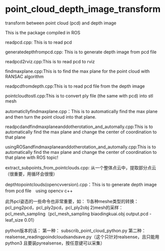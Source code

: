 # point_cloud_depth_image_transform
transform between point cloud (pcd) and depth image

This is the package compiled in ROS 

readpcd.cpp: This is to read pcd

generatedepthfrompcd.cpp: This is to generate depth image from pcd file

readpcd2rviz.cpp:This is to read pcd to rviz

findmaxplane.cpp:This is to find the max plane for the point cloud with RANSAC algorithm

readpcdfromdepth.cpp:This is to read pcd file from the depth image

pointcloudtostl.cpp:This is to convert ply file (the same with pcd) into stl mesh

automaticllyfindmaxplane.cpp：This is to automatically find the max plane and then turn the point cloud into that plane.

readpcdandfindmaxplaneanddotherotation_and_automally.cpp:This is to automatically find the max plane and change the center of coordination to that plane


usingROSandfindmaxplaneanddotherotation_and_automally.cpp:This is to automatically find the max plane and change the center of coordination to that plane with ROS topic!

extract_subpoints_from_pointclouds.cpp: 从一个整体点云中，提取部分点云（很重要，用循环会很慢）

depthtopointclouds(opencvversion).cpp：This is to generate depth image from pcd file　using opencv c++


此外pcl姿态的一些命令也非常重要，如：
1)各种meshe类型的转换：pcl_png2pcd，pcl_ply2pcd，pcl_ply2obj
2)mesh的采样：pcl_mesh_sampling（pcl_mesh_sampling biaodingkuai.obj output.pcd -leaf_size 0.01）

python版本的话：
第一种：
subscrib_point_cloud_python.py
第二种：
realsense_readingpoindcloudsandsave.py（这个只针对realsense，且只能用python3 且要装pyrealsense，按任意键可以采集）
 


